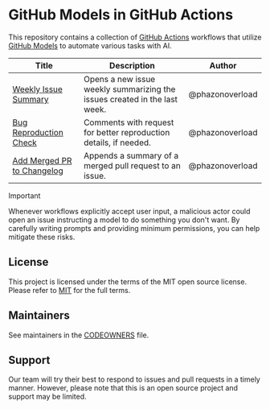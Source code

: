 # GitHub Models in GitHub Actions

This repository contains a collection of [GitHub Actions](https://github.com/features/actions) workflows that utilize [GitHub Models](https://docs.github.com/en/github-models) to automate various tasks with AI.

| Title | Description | Author |
| -- | -- | -- |
| [Weekly Issue Summary](/workflows/weekly-issue-summary/weekly-issue-summary.yml) | Opens a new issue weekly summarizing the issues created in the last week. | @phazonoverload |
| [Bug Reproduction Check](/workflows/bug-reproduction-check/bug-reproduction-check.yml) | Comments with request for better reproduction details, if needed. | @phazonoverload |
| [Add Merged PR to Changelog](/workflows/add-merged-pr-to-changelog/add-merged-pr-to-changelog.yml) | Appends a summary of a merged pull request to an issue. | @phazonoverload |

> [!IMPORTANT]  
> Whenever workflows explicitly accept user input, a malicious actor could open an issue instructing a model to do something you don't want. By carefully writing prompts and providing minimum permissions, you can help mitigate these risks.


## License 

This project is licensed under the terms of the MIT open source license. Please refer to [MIT](./LICENSE) for the full terms.

## Maintainers 

See maintainers in the [CODEOWNERS](https://github.com/github-samples/models-in-actions/blob/main/.github/CODEOWNERS) file.

## Support

Our team will try their best to respond to issues and pull requests in a timely manner. However, please note that this is an open source project and support may be limited.
